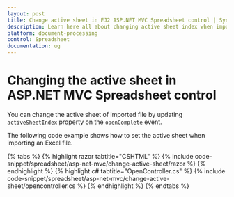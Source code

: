 ```yaml
---
layout: post
title: Change active sheet in EJ2 ASP.NET MVC Spreadsheet control | Syncfusion
description: Learn here all about changing active sheet index when import a file in Syncfusion EJ2 ASP.NET MVC Spreadsheet control of Syncfusion Essential JS 2 and more.
platform: document-processing
control: Spreadsheet
documentation: ug
---
```


# Changing the active sheet in ASP.NET MVC Spreadsheet control

You can change the active sheet of imported file by updating [`activeSheetIndex`](https://help.syncfusion.com/cr/aspnetcore-js2/Syncfusion.EJ2.Spreadsheet.Spreadsheet.html#Syncfusion_EJ2_Spreadsheet_Spreadsheet_ActiveSheetIndex) property on the [`openComplete`](https://help.syncfusion.com/cr/aspnetcore-js2/Syncfusion.EJ2.Spreadsheet.Spreadsheet.html#Syncfusion_EJ2_Spreadsheet_Spreadsheet_OpenComplete) event.

The following code example shows how to set the active sheet when importing an Excel file.

{% tabs %}
{% highlight razor tabtitle="CSHTML" %}
{% include code-snippet/spreadsheet/asp-net-mvc/change-active-sheet/razor %}
{% endhighlight %}
{% highlight c# tabtitle="OpenController.cs" %}
{% include code-snippet/spreadsheet/asp-net-mvc/change-active-sheet/opencontroller.cs %}
{% endhighlight %}
{% endtabs %}
